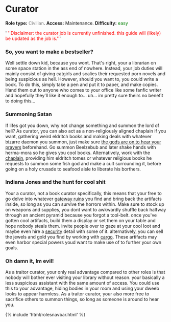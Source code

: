 # Curator
**Role type:** <font color= "#808080">Civilian</font>. **Access:** Maintenance. **Difficulty:** <font color="Green">easy</font>

'<font color="red"> ''Disclaimer: the curator job is currently unfinished. this guide will (likely) be updated as the job is.''</font>'


### So, you want to make a bestseller?

Well settle down kid, because you wont. That's right, your a librarian on some space station in the ass end of nowhere. Instead, your job duties will mainly consist of giving catgirls and scalies their requested porn novels and being suspicious as hell. However, should you want to, you could write a book. To do this, simply take a pen and put it to paper, and make copies. Hand them out to anyone who comes to your office like some fanfic writer and hopefully they'll like it enough to... uh... im pretty sure theirs no benefit to doing this...



### Summoning Satan

If lifes got you down, why not change something and summon the lord of hell? As curator, you can also act as a non-religiously aligned chaplain if you want, gathering weird eldritch books and making deals with whatever bizarre daemon you summon, just make sure [the gods are on to hear your prayers](So-close-to-impossible-that-it-might-as-well-not-even-exist.md) beforehand. Go summon Beelzebub and later shake hands with herma-mora so he gives you cool books. Alternatively, work with the [chaplain](Chaplain.md), providing him eldritch tomes or whatever religious books he requests to summon some fish god and make a cult surrounding it, before going on a holy crusade to seafood aisle to liberate his borthers.



### Indiana Jones and the hunt for cool shit

Your a curator, not a book curator specifically, this means that your free to go delve into whatever [gateway ruins](Gateway-maps.md) you find and bring back the artifacts inside, so long as you can survive the horrors within. Make sure to stock up on weapons and supplies, you dont want to awkwardly shuffle back halfway through an ancient pyramid because you forgot a tool-belt. once you've gotten cool artifacts, build them a display or set them on your table and hope nobody steals them. invite people over to gaze at your cool loot and maybe even hire a [security](Security.md) detail with some of it. alternatively, you can sell the jewels and gold you find by working with [cargo](Cargo-Technician.md). These artifacts may even harbor special powers youd want to make use of to further your own goals.



### Oh damn it, Im evil!

As a traitor curator, your only real advantage compared to other roles is that nobody will bother ever visiting your library without reason. your basically a less suspicious assistant with the same amount of access. You could use this to your advantage, hiding bodies in your room and using your dweeb looks to appear harmless. As a traitor curator, your also more free to sacrifice others to summon things, so long as someone is around to hear you.

 {% include 'html/rolesnavbar.html' %}
